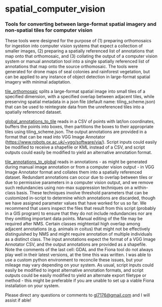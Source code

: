 # spatial_computer_vision
<h3>Tools for converting between large-format spatial imagery and non-spatial tiles for computer vision</h3>

These tools were designed for the purpose of (1) preparing orthomosaics for ingestion into computer vision systems that expect a collection of smaller images, (2) preparing a spatially referenced list of annotations that map onto that orthomosaic, and (3) collating the output of a computer vision system or manual annotation tool into a single spatially referenced list of annotations that map onto the source orthomosaic. The tools were generated for drone maps of seal colonies and rainforest vegetation, but can be applied to any instance of object detection in large-format spatial imagery with minimal adaptation. 

[tile_orthomosaic](https://github.com/gl7176/spatial_computer_vision/blob/main/tile_orthomosaic.ipynb) splits a large-format spatial image into small tiles of a specified dimension, with a specified overlap between adjacent tiles, while preserving spatial metadata in a json file (default name: tiling_scheme.json) that can be used to reintegrate data from the unreferenced tiles into a spatially referenced dataset.

[global_annotations_to_tile](https://github.com/gl7176/spatial_computer_vision/blob/main/global_annotations_to_tiles.ipynb) reads in a CSV of points with lat/lon coordinates, buffers the points into boxes, then partitions the boxes to their appropriate tiles using tiling_scheme.json. The output annotations are provided in a format that can be read into VGG Image Annotator (https://www.robots.ox.ac.uk/~vgg/software/via/). Script inputs could easily be modified to receive a shapefile or KML instead of a CSV, and script outputs could easily be modified to yield an alternative annotation format.

[tile_annotations_to_global](https://github.com/gl7176/spatial_computer_vision/blob/main/tile_annotations_to_global.ipynb) reads in annotations - as might be generated during manual image annotation or from a computer vision output - in VGG Image Annotator format and collates them into a spatially referenced dataset. Redundant annotations can occur due to overlap between tiles or due to permissive parameters in a computer vision output, and we remove such redundancies using non-max suppression techniques on a within-class basis. These techniques involve threshold parameters that can be customized in-script to determine which annotations are discarded, though we have assigned parameter values that have worked for us so far. We recommend that users inspect the files that result from this script (probably in a GIS program) to ensure that they do not include redundancies nor are they omitting important data points. Manual editing of the file may be required after NMS. Certain classes mightentail high overlap among adjacent annotations (e.g. animals in coitus) that might not be effectively distinguished by NMS and might require annotation of multiple individuals as a distinct class. The input annotations expect the format of a VGG Image Annotator CSV, and the output annotations are provided as a shapefile. Note the comments of the last cell: GDAL and the Fiona tool do not always play well in their latest versions, at the time this was written. I was able to use a custom python environment to reconcile these issues, but your mileage may vary depending on your system. As usual, script inputs could easily be modified to ingest alternative annotation formats, and script outputs could be easily modified to yield an alternate export filetype or method - this might be preferable if you are unable to set up a viable Fiona installation on your system.

Please direct any questions or comments to gl7176@gmail.com and I will assist if able!
